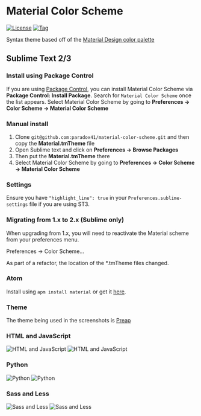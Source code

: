 # Material Color Scheme

[![License](http://img.shields.io/badge/license-MIT-blue.svg?style=flat)](https://github.com/paradox41/material-color-scheme)
[![Tag](https://img.shields.io/github/tag/paradox41/material-color-scheme.svg?style=flat)](https://github.com/paradox41/material-color-scheme)

Syntax theme based off of the [Material Design color palette](http://www.google.com/design/spec/style/color.html)

## Sublime Text 2/3

### Install using Package Control

If you are using [Package Control](https://sublime.wbond.net/), you can
install Material Color Scheme via **Package Control: Install Package**. Search for `Material Color Scheme` once the list appears. Select Material Color Scheme by going to **Preferences -> Color Scheme -> Material Color Scheme**

### Manual install

1.  Clone `git@github.com:paradox41/material-color-scheme.git` and then copy the **Material.tmTheme** file
2.	Open Sublime text and click on **Preferences -> Browse Packages**
3.	Then put the **Material.tmTheme** there
4.	Select Material Color Scheme by going to **Preferences -> Color Scheme -> Material Color Scheme**

### Settings

Ensure you have `"highlight_line": true` in your `Preferences.sublime-settings` file if you are using ST3.

### Migrating from 1.x to 2.x (Sublime only)

When upgrading from 1.x, you will need to reactivate the Material scheme from your preferences menu.

Preferences -> Color Scheme...

As part of a refactor, the location of the *.tmTheme files changed.

### Atom

Install using `apm install material` or get it [here](https://atom.io/themes/material).

### Theme

The theme being used in the screenshots is [Preap](https://packagecontrol.io/packages/Preap)

### HTML and JavaScript

![HTML and JavaScript](https://raw.githubusercontent.com/paradox41/material-color-scheme/master/screenshots/material-dark-html-js.jpg)
![HTML and JavaScript](https://raw.githubusercontent.com/paradox41/material-color-scheme/master/screenshots/material-light-html-js.jpg)

### Python

![Python](https://raw.githubusercontent.com/paradox41/material-color-scheme/master/screenshots/material-dark-python.jpg)
![Python](https://raw.githubusercontent.com/paradox41/material-color-scheme/master/screenshots/material-light-python.jpg)

### Sass and Less

![Sass and Less](https://raw.githubusercontent.com/paradox41/material-color-scheme/master/screenshots/material-dark-scss-less.jpg)
![Sass and Less](https://raw.githubusercontent.com/paradox41/material-color-scheme/master/screenshots/material-light-scss-less.jpg)
